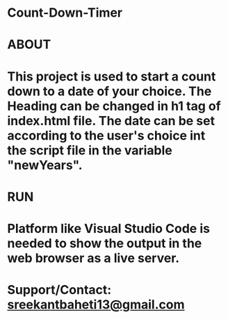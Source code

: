 # Count-Down-Timer

# ABOUT
# This project is used to start a count down to a date of your choice. The Heading can be changed in h1 tag of index.html file. The date can be set according to the user's choice int the script file in the variable "newYears".

# RUN
# Platform like Visual Studio Code is needed to show the output in the web browser as a live server.

# Support/Contact: sreekantbaheti13@gmail.com
